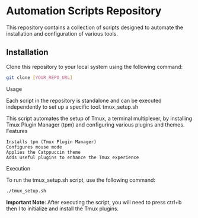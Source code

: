 # Automation Scripts Repository

This repository contains a collection of scripts designed to automate the installation and configuration of various tools.

## Installation

Clone this repository to your local system using the following command:

```bash
git clone [YOUR_REPO_URL]
```

Usage

Each script in the repository is standalone and can be executed independently to set up a specific tool.
tmux_setup.sh

This script automates the setup of Tmux, a terminal multiplexer, by installing Tmux Plugin Manager (tpm) and configuring various plugins and themes.
Features

    Installs tpm (Tmux Plugin Manager)
    Configures mouse mode
    Applies the Catppuccin theme
    Adds useful plugins to enhance the Tmux experience

Execution

To run the tmux_setup.sh script, use the following command:
```bash
./tmux_setup.sh
```

**Important Note**: After executing the script, you will need to press ctrl+b then I to initialize and install the Tmux plugins.

